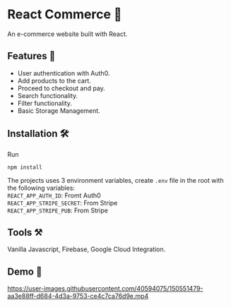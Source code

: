 # React Commerce 🛒
An e-commerce website built with React.

## Features 💪
- User authentication with Auth0.
- Add products to the cart.
- Proceed to checkout and pay.
- Search functionality.
- Filter functionality.
- Basic Storage Management.

## Installation 🛠️
Run
```
npm install
```

The projects uses 3 environment variables, create `.env` file in the root with the following variables: <br/>
`REACT_APP_AUTH_ID`: Fromt Auth0 <br/>
`REACT_APP_STRIPE_SECRET`: From Stripe <br/>
`REACT_APP_STRIPE_PUB`: From Stripe <br/>

## Tools ⚒️
Vanilla Javascript, Firebase, Google Cloud Integration.

## Demo 🎥
https://user-images.githubusercontent.com/40594075/150551479-aa3e88ff-d684-4d3a-9753-ce4c7ca76d9e.mp4


